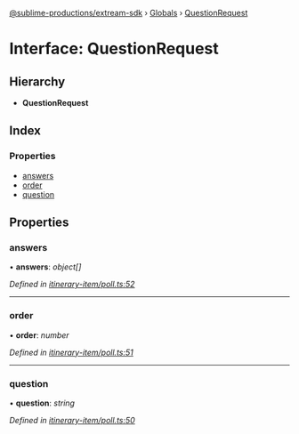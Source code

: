 [@sublime-productions/extream-sdk](../README.md) › [Globals](../globals.md) › [QuestionRequest](questionrequest.md)

# Interface: QuestionRequest

## Hierarchy

* **QuestionRequest**

## Index

### Properties

* [answers](questionrequest.md#answers)
* [order](questionrequest.md#order)
* [question](questionrequest.md#question)

## Properties

###  answers

• **answers**: *object[]*

*Defined in [itinerary-item/poll.ts:52](https://github.com/Extream-SaaS/ex-sdk/blob/3fde2c4/src/itinerary-item/poll.ts#L52)*

___

###  order

• **order**: *number*

*Defined in [itinerary-item/poll.ts:51](https://github.com/Extream-SaaS/ex-sdk/blob/3fde2c4/src/itinerary-item/poll.ts#L51)*

___

###  question

• **question**: *string*

*Defined in [itinerary-item/poll.ts:50](https://github.com/Extream-SaaS/ex-sdk/blob/3fde2c4/src/itinerary-item/poll.ts#L50)*
